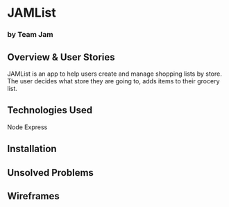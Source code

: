 # JAMList 
### by Team Jam

## Overview & User Stories
JAMList is an app to help users create and manage shopping lists by store.
The user decides what store they are going to, adds items to their grocery list.

## Technologies Used
Node
Express


## Installation

## Unsolved Problems

## Wireframes
